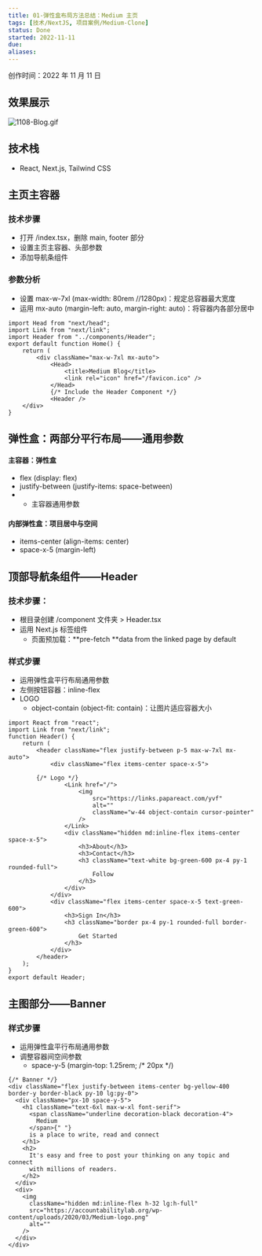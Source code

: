 ```yaml
---
title: 01-弹性盒布局方法总结：Medium 主页
tags: [技术/NextJS, 项目案例/Medium-Clone]
status: Done
started: 2022-11-11
due: 
aliases: 
---
```

创作时间：2022 年 11 月 11 日
## 效果展示
![1108-Blog.gif](https://cdn.nlark.com/yuque/0/2022/gif/29677165/1667878225708-5cec9e05-5afe-48a0-8b92-8bca6cc384bd.gif#averageHue=%23efc800&clientId=u5e673f1f-7ab0-4&crop=0&crop=0&crop=1&crop=1&from=drop&height=254&id=ube1ff0d6&margin=%5Bobject%20Object%5D&name=1108-Blog.gif&originHeight=1141&originWidth=2518&originalType=binary&ratio=1&rotation=0&showTitle=false&size=3966181&status=done&style=none&taskId=uc9f6bccc-91d0-4dfe-86ec-bbd40bff4b4&title=&width=561)
## 技术栈
- React, Next.js, Tailwind CSS
## 主页主容器
### 技术步骤
- 打开 /index.tsx，删除 main, footer 部分
- 设置主页主容器、头部参数
- 添加导航条组件
### 参数分析
- 设置 max-w-7xl (max-width: 80rem //1280px)：规定总容器最大宽度
- 运用 mx-auto (margin-left: auto, margin-right: auto)：将容器内各部分居中

```tsx
import Head from "next/head";
import Link from "next/link";
import Header from "../components/Header";
export default function Home() {
	return (
		<div className="max-w-7xl mx-auto">
			<Head>
				<title>Medium Blog</title>
				<link rel="icon" href="/favicon.ico" />
			</Head>
			{/* Include the Header Component */}
			<Header />
    </div>
}
```

## 弹性盒：两部分平行布局——通用参数
#### 主容器：弹性盒
- flex (display: flex)
- justify-between (justify-items: space-between)
- - 主容器通用参数
#### 内部弹性盒：项目居中与空间
- items-center (align-items: center)
- space-x-5 (margin-left)
## 顶部导航条组件——Header 
### 技术步骤：
- 根目录创建 /component 文件夹 > Header.tsx
- 运用 Next.js <Link> 标签组件
   - 页面预加载：**pre-fetch **data from the linked page by default
### 样式步骤
- 运用弹性盒平行布局通用参数
- 左侧按钮容器：inline-flex
- LOGO
   - object-contain (object-fit: contain)：让图片适应容器大小

```tsx
import React from "react";
import Link from "next/link";
function Header() {
	return (
		<header className="flex justify-between p-5 max-w-7xl mx-auto">
			<div className="flex items-center space-x-5">
        
        {/* Logo */}
				<Link href="/">
					<img
						src="https://links.papareact.com/yvf"
						alt=""
						className="w-44 object-contain cursor-pointer"
					/>
				</Link>
				<div className="hidden md:inline-flex items-center space-x-5">
					<h3>About</h3>
					<h3>Contact</h3>
					<h3 className="text-white bg-green-600 px-4 py-1 rounded-full">
						Follow
					</h3>
				</div>
			</div>
			<div className="flex items-center space-x-5 text-green-600">
				<h3>Sign In</h3>
				<h3 className="border px-4 py-1 rounded-full border-green-600">
					Get Started
				</h3>
			</div>
		</header>
	);
}
export default Header;
```

## 主图部分——Banner
### 样式步骤
- 运用弹性盒平行布局通用参数
- 调整容器间空间参数
   - space-y-5 (margin-top: 1.25rem; /* 20px */)

```tsx
{/* Banner */}
<div className="flex justify-between items-center bg-yellow-400 border-y border-black py-10 lg:py-0">
  <div className="px-10 space-y-5">
    <h1 className="text-6xl max-w-xl font-serif">
      <span className="underline decoration-black decoration-4">
        Medium
      </span>{" "}
      is a place to write, read and connect
    </h1>
    <h2>
      It's easy and free to post your thinking on any topic and connect
      with millions of readers.
    </h2>
  </div>
  <div>
    <img
      className="hidden md:inline-flex h-32 lg:h-full"
      src="https://accountabilitylab.org/wp-content/uploads/2020/03/Medium-logo.png"
      alt=""
    />
  </div>
</div>
```
